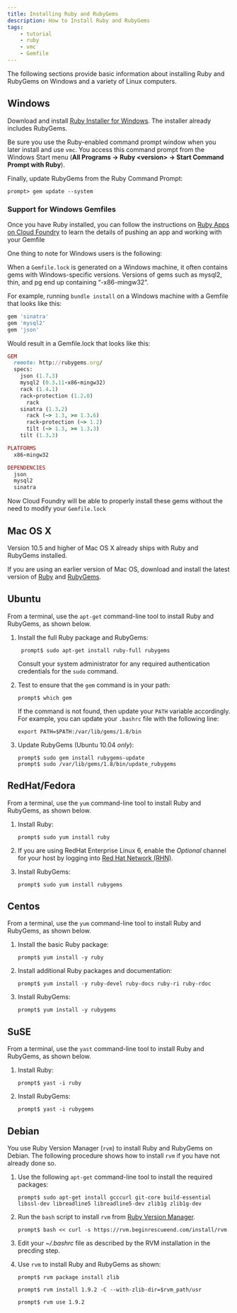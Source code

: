 ```yaml
---
title: Installing Ruby and RubyGems
description: How to Install Ruby and RubyGems
tags:
    - tutorial
    - ruby
    - vmc
    - Gemfile
---
```


The following sections provide basic information about installing Ruby and RubyGems on Windows and a variety of Linux computers.

## Windows
Download and install [Ruby Installer for Windows](http://www.rubyinstaller.org/ "ruby installer for windows"). The installer already includes RubyGems.

Be sure you use the Ruby-enabled command prompt window when you later install and use `vmc`.   You access this command prompt from the Windows Start menu (**All Programs &rarr; Ruby \<version\> &rarr; Start Command Prompt with Ruby**).

Finally, update RubyGems from the Ruby Command Prompt:

    prompt> gem update --system

### Support for Windows Gemfiles

Once you have Ruby installed, you can follow the instructions on [Ruby Apps on Cloud Foundry](ruby-cf.html) to learn the details of pushing an app and working with your Gemfile

One thing to note for Windows users is the following:

When a `Gemfile.lock` is generated on a Windows machine, it often contains gems with Windows-specific versions.
Versions of gems such as mysql2, thin, and pg end up containing “-x86-mingw32”.

For example, running `bundle install` on a Windows machine with a Gemfile that looks like this:

``` ruby
gem 'sinatra'
gem 'mysql2'
gem 'json'
```

Would result in a Gemfile.lock that looks like this:

``` ruby
GEM
  remote: http://rubygems.org/
  specs:
    json (1.7.3)
    mysql2 (0.3.11-x86-mingw32)
    rack (1.4.1)
    rack-protection (1.2.0)
      rack
    sinatra (1.3.2)
      rack (~> 1.3, >= 1.3.6)
      rack-protection (~> 1.2)
      tilt (~> 1.3, >= 1.3.3)
    tilt (1.3.3)

PLATFORMS
  x86-mingw32

DEPENDENCIES
  json
  mysql2
  sinatra

```

Now Cloud Foundry will be able to properly install these gems without the need to modify your `Gemfile.lock`

## Mac OS X
Version 10.5 and higher of Mac OS X already ships with Ruby and RubyGems installed.

If you are using an earlier version of Mac OS, download and install the latest version of [Ruby](http://www.ruby-lang.org/en/downloads/ "ruby source code") and [RubyGems](http://rubygems.org/pages/download).

## Ubuntu

From a terminal, use the `apt-get` command-line tool to install Ruby and RubyGems, as shown below.

1. Install the full Ruby package and RubyGems:

        prompt$ sudo apt-get install ruby-full rubygems

    Consult your system administrator for any required authentication credentials for the `sudo` command.

2.  Test to ensure that the `gem` command is in your path:

        prompt$ which gem

    If the command is not found, then update your `PATH` variable accordingly.  For example, you can update your `.bashrc` file with the following line:

        export PATH=$PATH:/var/lib/gems/1.8/bin

3.	Update RubyGems (Ubuntu 10.04 _only_):

        prompt$ sudo gem install rubygems-update
        prompt$ sudo /var/lib/gems/1.8/bin/update_rubygems

## RedHat/Fedora

From a terminal, use the `yum` command-line tool to install Ruby and RubyGems, as shown below.

1. Install Ruby:

    `prompt$ sudo yum install ruby`

2.  If you are using RedHat Enterprise Linux 6, enable the *Optional* channel for your host by logging into [Red Hat Network (RHN)](https://rhn.redhat.com/).

3. Install RubyGems:

    `prompt$ sudo yum install rubygems`

## Centos
From a terminal, use the `yum` command-line tool to install Ruby and RubyGems, as shown below.

1. Install the basic Ruby package:

    `prompt$ yum install -y ruby`

2. Install additional Ruby packages and documentation:

    `prompt$ yum install -y ruby-devel ruby-docs ruby-ri ruby-rdoc`

3. Install RubyGems:

    `prompt$ yum install -y rubygems`

## SuSE

From a terminal, use the `yast` command-line tool to install Ruby and RubyGems, as shown below.

1. Install Ruby:

    `prompt$ yast -i ruby`

2. Install RubyGems:

    `prompt$ yast -i rubygems`

## Debian

You use Ruby Version Manager (`rvm`) to install Ruby and RubyGems on Debian.  The following procedure shows how to install `rvm` if you have not already done so.

1.  Use the following `apt-get` command-line tool to install the required packages:

    `prompt$ sudo apt-get install gcccurl git-core build-essential libssl-dev libreadline5 libreadline5-dev zlib1g zlib1g-dev`

2.  Run the `bash` script to install `rvm` from [Ruby Version Manager](https://rvm.beginrescueend.com/install/rvm).

    `prompt$ bash << curl -s https://rvm.beginrescueend.com/install/rvm`

3.  Edit your *~/.bashrc* file as described by the RVM installation in the precding step.

4. Use `rvm` to install Ruby and RubyGems as shown:

    `prompt$ rvm package install zlib`

    `prompt$ rvm install 1.9.2 -C --with-zlib-dir=$rvm_path/usr`

    `prompt$ rvm use 1.9.2`
